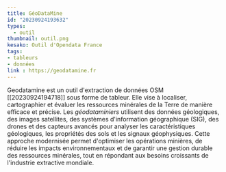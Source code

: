 ```yaml
---
title: GéoDataMine
id: "20230924193632"
types:
  - outil
thumbnail: outil.png
kesako: Outil d'Opendata France
tags:
- tableurs
- données
link : https://geodatamine.fr
---
```


Geodatamine est un outil d'extraction de données OSM [[20230924194718]] sous forme de tableur. Elle vise à localiser, cartographier et évaluer les ressources minérales de la Terre de manière efficace et précise. Les *géodataminiers* utilisent des données géologiques, des images satellites, des systèmes d'information géographique (SIG), des drones et des capteurs avancés pour analyser les caractéristiques géologiques, les propriétés des sols et les signaux géophysiques. Cette approche modernisée permet d'optimiser les opérations minières, de réduire les impacts environnementaux et de garantir une gestion durable des ressources minérales, tout en répondant aux besoins croissants de l'industrie extractive mondiale.

